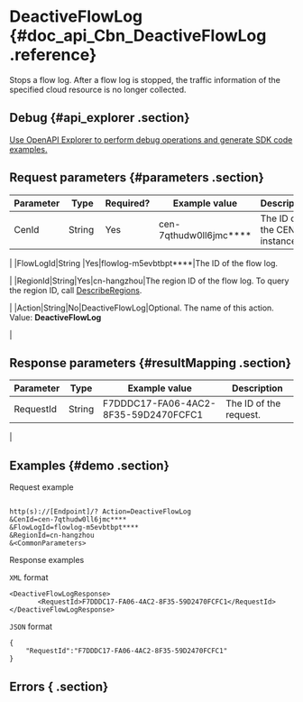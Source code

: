 # DeactiveFlowLog {#doc_api_Cbn_DeactiveFlowLog .reference}

Stops a flow log. After a flow log is stopped, the traffic information of the specified cloud resource is no longer collected.

## Debug {#api_explorer .section}

[Use OpenAPI Explorer to perform debug operations and generate SDK code examples.](https://api.aliyun.com/#product=Cbn&api=DeactiveFlowLog&type=RPC&version=2017-09-12)

## Request parameters {#parameters .section}

|Parameter|Type|Required?|Example value|Description|
|---------|----|---------|-------------|-----------|
|CenId|String |Yes|cen-7qthudw0ll6jmc\*\*\*\*|The ID of the CEN instance.

 |
|FlowLogId|String |Yes|flowlog-m5evbtbpt\*\*\*\*|The ID of the flow log.

 |
|RegionId|String|Yes|cn-hangzhou|The region ID of the flow log. To query the region ID, call [DescribeRegions](~~36063~~).

 |
|Action|String|No|DeactiveFlowLog|Optional. The name of this action. Value: **DeactiveFlowLog**

 |

## Response parameters {#resultMapping .section}

|Parameter|Type|Example value|Description|
|---------|----|-------------|-----------|
|RequestId|String|F7DDDC17-FA06-4AC2-8F35-59D2470FCFC1|The ID of the request.

 |

## Examples {#demo .section}

Request example

``` {#request_demo}

http(s)://[Endpoint]/? Action=DeactiveFlowLog
&CenId=cen-7qthudw0ll6jmc****
&FlowLogId=flowlog-m5evbtbpt****
&RegionId=cn-hangzhou
&<CommonParameters>

```

Response examples

`XML` format

``` {#xml_return_success_demo}
<DeactiveFlowLogResponse>
       <RequestId>F7DDDC17-FA06-4AC2-8F35-59D2470FCFC1</RequestId>
</DeactiveFlowLogResponse>
```

`JSON` format

``` {#json_return_success_demo}
{
	"RequestId":"F7DDDC17-FA06-4AC2-8F35-59D2470FCFC1"
}
```

## Errors { .section}

